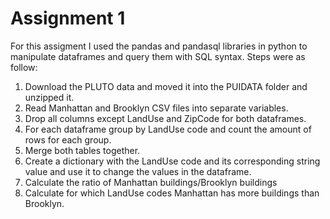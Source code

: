 # Assignment 1

For this assigment I used the pandas and pandasql libraries in python to manipulate dataframes and query them with SQL syntax. Steps were as follow:

1. Download the PLUTO data and moved it into the PUIDATA folder and unzipped it.
2. Read Manhattan and Brooklyn CSV files into separate variables.
3. Drop all columns except LandUse and ZipCode for both dataframes.
4. For each dataframe group by LandUse code and count the amount of rows for each group.
5. Merge both tables together.
6. Create a dictionary with the LandUse code and its corresponding string value and use it to change the values in the dataframe.
7. Calculate the ratio of Manhattan buildings/Brooklyn buildings
8. Calculate for which LandUse codes Manhattan has more buildings than Brooklyn.

